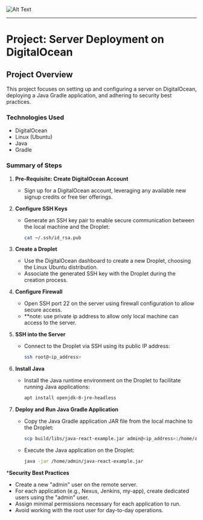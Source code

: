 ![Alt Text](DigitalOceanProject.png)

---
# Project: Server Deployment on DigitalOcean

## Project Overview

This project focuses on setting up and configuring a server on DigitalOcean, deploying a Java Gradle application, and adhering to security best practices.

### Technologies Used
- DigitalOcean
- Linux (Ubuntu)
- Java
- Gradle

### Summary of Steps

1. **Pre-Requisite: Create DigitalOcean Account**
   - Sign up for a DigitalOcean account, leveraging any available new signup credits or free tier offerings.

2. **Configure SSH Keys**
   - Generate an SSH key pair to enable secure communication between the local machine and the Droplet:
     ```bash
     cat ~/.ssh/id_rsa.pub
     ```

3. **Create a Droplet**
   - Use the DigitalOcean dashboard to create a new Droplet, choosing the Linux Ubuntu distribution.
   - Associate the generated SSH key with the Droplet during the creation process.

4. **Configure Firewall**
   - Open SSH port 22 on the server using firewall configuration to allow secure access.
   - **note: use private ip address to allow only local machine can access to the server.
  
5. **SSH into the Server**
   - Connect to the Droplet via SSH using its public IP address:
     ```bash
     ssh root@<ip_address>
     ```

6. **Install Java**
   - Install the Java runtime environment on the Droplet to facilitate running Java applications:
     ```bash
     apt install openjdk-8-jre-headless
     ```

7. **Deploy and Run Java Gradle Application**
   - Copy the Java Gradle application JAR file from the local machine to the Droplet:
     ```bash
     scp build/libs/java-react-example.jar admin@<ip_address>:/home/admin
     ```
   - Execute the Java application on the Droplet:
     ```bash
     java -jar /home/admin/java-react-example.jar
     ```

 ***Security Best Practices**
   - Create a new "admin" user on the remote server.
   - For each application (e.g., Nexus, Jenkins, my-app), create dedicated users using the "admin" user.
   - Assign minimal permissions necessary for each application to run.
   - Avoid working with the root user for day-to-day operations.


